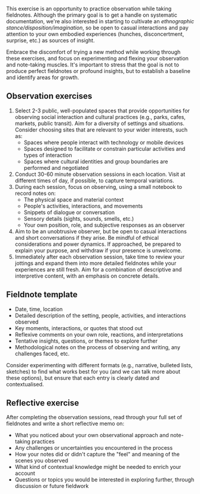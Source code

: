 This exercise is an opportunity to practice observation while taking fieldnotes. Although the primary goal is to get a handle on systematic documentation, we're also interested in starting to cultivate an _ethnographic stance/disposition/imagination_, so be open to casual interactions and pay attention to your own embodied experiences (hunches, disconcertment, surprise, etc.) as sources of insight.
  
Embrace the discomfort of trying a new method while working through these exercises, and focus on experimenting and flexing your observation and note-taking muscles. It's important to stress that the goal is not to produce perfect fieldnotes or profound insights, but to establish a baseline and identify areas for growth.

## Observation exercises

1. Select 2-3 public, well-populated spaces that provide opportunities for observing social interaction and cultural practices (e.g., parks, cafes, markets, public transit). Aim for a diversity of settings and situations. Consider choosing sites that are relevant to your wider interests, such as:
	- Spaces where people interact with technology or mobile devices
	- Spaces designed to facilitate or constrain particular activities and types of interaction
	- Spaces where cultural identities and group boundaries are performed and negotiated
2. Conduct 30-60 minute observation sessions in each location. Visit at different times of day, if possible, to capture temporal variations.
3. During each session, focus on observing, using a small notebook to record notes on:
	- The physical space and material context
	- People's activities, interactions, and movements
	- Snippets of dialogue or conversation
	- Sensory details (sights, sounds, smells, etc.)
	- Your own position, role, and subjective responses as an observer
4. Aim to be an unobtrusive observer, but be open to casual interactions and short conversations if they arise. Be mindful of ethical considerations and power dynamics. If approached, be prepared to explain your purpose, and withdraw if your presence is unwelcome.
5. Immediately after each observation session, take time to review your jottings and expand them into more detailed fieldnotes while your experiences are still fresh. Aim for a combination of descriptive and interpretive content, with an emphasis on concrete details.


## Fieldnote template

- Date, time, location
- Detailed description of the setting, people, activities, and interactions observed
- Key moments, interactions, or quotes that stood out
- Reflexive comments on your own role, reactions, and interpretations
- Tentative insights, questions, or themes to explore further
- Methodological notes on the process of observing and writing, any challenges faced, etc.

Consider experimenting with different formats (e.g., narrative, bulleted lists, sketches) to find what works best for you (and we can talk more about these options), but ensure that each entry is clearly dated and contextualised.


## Reflective exercise

After completing the observation sessions, read through your full set of fieldnotes and write a short reflective memo on:

- What you noticed about your own observational approach and note-taking practices
- Any challenges or uncertainties you encountered in the process
- How your notes did or didn't capture the "feel" and meaning of the scenes you observed
- What kind of contextual knowledge might be needed to enrich your account
- Questions or topics you would be interested in exploring further, through discussion or future fieldwork



